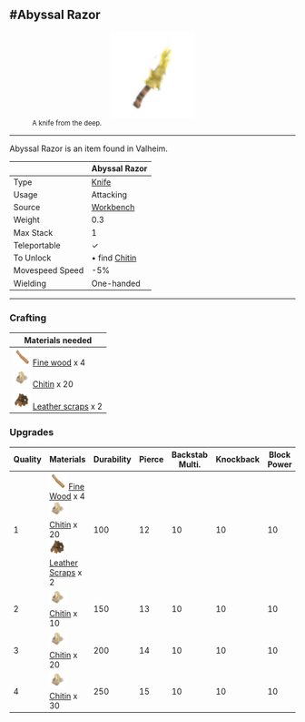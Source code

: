 <meta property="og:title" content="abyssal razor - MoreValheim" /><meta property="og:type" content="website" /><meta property="og:image" content="/assets/abyssal_razor.png" /><meta property="og:description" content="abyssal razor is an item found in Valheim." /><meta name="theme-color" content="#546D78"><meta name="twitter:card" content="summary_large_image">
#Abyssal Razor
-------------
<style>img {width:30px;}.tb {width:150px;display: block;margin-left: auto;margin-right: auto;}</style>

<style>.md-typeset table:not([class]) th:not([align]) {min-width:unset!important;}</style>
<figure><img src="/assets/abyssal_razor.png" class="tb" /><figcaption><small>A knife from the deep.</small></figcaption></figure>

-------------

Abyssal Razor is an item found in Valheim.

|        | Abyssal Razor              |
| ----------- | ------------------------------------ |
| Type | [Knife](../../types/knife)
| Usage | Attacking<br>
| Source | [Workbench](../../objects/workbench)
| Weight | 0.3 |
| Max Stack | 1 |
| Teleportable | ✓
| To Unlock | • find [Chitin](../../items/chitin)<br>
| Movespeed Speed | -5%
| Wielding | One-handed


-------------

### Crafting

| Materials needed |
| - |
| [![Fine wood](/assets/fine_wood.png)](../../items/fine_wood) [Fine wood](../fine_wood) x 4 |
| [![Chitin](/assets/chitin.png)](../../items/chitin) [Chitin](../chitin) x 20 |
| [![Leather scraps](/assets/leather_scraps.png)](../../items/leather_scraps) [Leather scraps](../leather_scraps) x 2 |

### Upgrades

| Quality | Materials | Durability | Pierce | Backstab Multi. | Knockback | Block Power | Parry Force | Parry Bonus |
| - | - | - | - | - | - | - | - | - |
| 1 | [![Fine Wood](/assets/fine_wood.png)](../../items/fine_wood) [Fine Wood](../../items/fine_wood) x 4 <br>[![Chitin](/assets/chitin.png)](../../items/chitin) [Chitin](../../items/chitin) x 20 <br>[![Leather Scraps](/assets/leather_scraps.png)](../../items/leather_scraps) [Leather Scraps](../../items/leather_scraps) x 2 <br> | 100 | 12 | 10 | 10 | 10 | 10 | 4 |
| 2 | [![Chitin](/assets/chitin.png)](../../items/chitin) [Chitin](../../items/chitin) x 10 <br> | 150 | 13 | 10 | 10 | 10 | 15 | 4 |
| 3 | [![Chitin](/assets/chitin.png)](../../items/chitin) [Chitin](../../items/chitin) x 20 <br> | 200 | 14 | 10 | 10 | 10 | 20 | 4 |
| 4 | [![Chitin](/assets/chitin.png)](../../items/chitin) [Chitin](../../items/chitin) x 30 <br> | 250 | 15 | 10 | 10 | 10 | 25 | 4 |